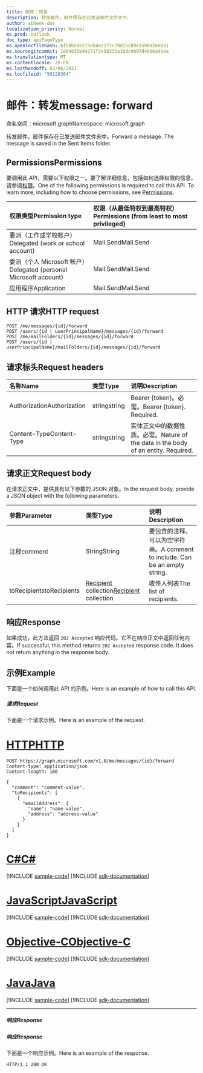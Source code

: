 ```yaml
---
title: 邮件：转发
description: 转发邮件。邮件保存在已发送邮件文件夹中。
author: abheek-das
localization_priority: Normal
ms.prod: outlook
doc_type: apiPageType
ms.openlocfilehash: bf50b58b215eb4ec277c79d15c89e159882ee831
ms.sourcegitcommit: 1004835b44271f2e50332a1bdc9097d4b06a914a
ms.translationtype: MT
ms.contentlocale: zh-CN
ms.lasthandoff: 02/06/2021
ms.locfileid: "50128384"
---
```

# <a name="message-forward"></a><span data-ttu-id="ebb46-104">邮件：转发</span><span class="sxs-lookup"><span data-stu-id="ebb46-104">message: forward</span></span>

<span data-ttu-id="ebb46-105">命名空间：microsoft.graph</span><span class="sxs-lookup"><span data-stu-id="ebb46-105">Namespace: microsoft.graph</span></span>

<span data-ttu-id="ebb46-p102">转发邮件。邮件保存在已发送邮件文件夹中。</span><span class="sxs-lookup"><span data-stu-id="ebb46-p102">Forward a message. The message is saved in the Sent Items folder.</span></span>

## <a name="permissions"></a><span data-ttu-id="ebb46-108">Permissions</span><span class="sxs-lookup"><span data-stu-id="ebb46-108">Permissions</span></span>
<span data-ttu-id="ebb46-p103">要调用此 API，需要以下权限之一。要了解详细信息，包括如何选择权限的信息，请参阅[权限](/graph/permissions-reference)。</span><span class="sxs-lookup"><span data-stu-id="ebb46-p103">One of the following permissions is required to call this API. To learn more, including how to choose permissions, see [Permissions](/graph/permissions-reference).</span></span>

|<span data-ttu-id="ebb46-111">权限类型</span><span class="sxs-lookup"><span data-stu-id="ebb46-111">Permission type</span></span>      | <span data-ttu-id="ebb46-112">权限（从最低特权到最高特权）</span><span class="sxs-lookup"><span data-stu-id="ebb46-112">Permissions (from least to most privileged)</span></span>              |
|:--------------------|:---------------------------------------------------------|
|<span data-ttu-id="ebb46-113">委派（工作或学校帐户）</span><span class="sxs-lookup"><span data-stu-id="ebb46-113">Delegated (work or school account)</span></span> | <span data-ttu-id="ebb46-114">Mail.Send</span><span class="sxs-lookup"><span data-stu-id="ebb46-114">Mail.Send</span></span>    |
|<span data-ttu-id="ebb46-115">委派（个人 Microsoft 帐户）</span><span class="sxs-lookup"><span data-stu-id="ebb46-115">Delegated (personal Microsoft account)</span></span> | <span data-ttu-id="ebb46-116">Mail.Send</span><span class="sxs-lookup"><span data-stu-id="ebb46-116">Mail.Send</span></span>    |
|<span data-ttu-id="ebb46-117">应用程序</span><span class="sxs-lookup"><span data-stu-id="ebb46-117">Application</span></span> | <span data-ttu-id="ebb46-118">Mail.Send</span><span class="sxs-lookup"><span data-stu-id="ebb46-118">Mail.Send</span></span> |

## <a name="http-request"></a><span data-ttu-id="ebb46-119">HTTP 请求</span><span class="sxs-lookup"><span data-stu-id="ebb46-119">HTTP request</span></span>
<!-- { "blockType": "ignored" } -->
```http
POST /me/messages/{id}/forward
POST /users/{id | userPrincipalName}/messages/{id}/forward
POST /me/mailFolders/{id}/messages/{id}/forward
POST /users/{id | userPrincipalName}/mailFolders/{id}/messages/{id}/forward
```
## <a name="request-headers"></a><span data-ttu-id="ebb46-120">请求标头</span><span class="sxs-lookup"><span data-stu-id="ebb46-120">Request headers</span></span>
| <span data-ttu-id="ebb46-121">名称</span><span class="sxs-lookup"><span data-stu-id="ebb46-121">Name</span></span>       | <span data-ttu-id="ebb46-122">类型</span><span class="sxs-lookup"><span data-stu-id="ebb46-122">Type</span></span> | <span data-ttu-id="ebb46-123">说明</span><span class="sxs-lookup"><span data-stu-id="ebb46-123">Description</span></span>|
|:---------------|:--------|:----------|
| <span data-ttu-id="ebb46-124">Authorization</span><span class="sxs-lookup"><span data-stu-id="ebb46-124">Authorization</span></span>  | <span data-ttu-id="ebb46-125">string</span><span class="sxs-lookup"><span data-stu-id="ebb46-125">string</span></span>  | <span data-ttu-id="ebb46-p104">Bearer {token}。必需。</span><span class="sxs-lookup"><span data-stu-id="ebb46-p104">Bearer {token}. Required.</span></span> |
| <span data-ttu-id="ebb46-128">Content-Type</span><span class="sxs-lookup"><span data-stu-id="ebb46-128">Content-Type</span></span> | <span data-ttu-id="ebb46-129">string</span><span class="sxs-lookup"><span data-stu-id="ebb46-129">string</span></span>  | <span data-ttu-id="ebb46-p105">实体正文中的数据性质。必需。</span><span class="sxs-lookup"><span data-stu-id="ebb46-p105">Nature of the data in the body of an entity. Required.</span></span> |

## <a name="request-body"></a><span data-ttu-id="ebb46-132">请求正文</span><span class="sxs-lookup"><span data-stu-id="ebb46-132">Request body</span></span>
<span data-ttu-id="ebb46-133">在请求正文中，提供具有以下参数的 JSON 对象。</span><span class="sxs-lookup"><span data-stu-id="ebb46-133">In the request body, provide a JSON object with the following parameters.</span></span>

| <span data-ttu-id="ebb46-134">参数</span><span class="sxs-lookup"><span data-stu-id="ebb46-134">Parameter</span></span>    | <span data-ttu-id="ebb46-135">类型</span><span class="sxs-lookup"><span data-stu-id="ebb46-135">Type</span></span>   |<span data-ttu-id="ebb46-136">说明</span><span class="sxs-lookup"><span data-stu-id="ebb46-136">Description</span></span>|
|:---------------|:--------|:----------|
|<span data-ttu-id="ebb46-137">注释</span><span class="sxs-lookup"><span data-stu-id="ebb46-137">comment</span></span>|<span data-ttu-id="ebb46-138">String</span><span class="sxs-lookup"><span data-stu-id="ebb46-138">String</span></span>|<span data-ttu-id="ebb46-p106">要包含的注释。可以为空字符串。</span><span class="sxs-lookup"><span data-stu-id="ebb46-p106">A comment to include. Can be an empty string.</span></span>|
|<span data-ttu-id="ebb46-141">toRecipients</span><span class="sxs-lookup"><span data-stu-id="ebb46-141">toRecipients</span></span>|<span data-ttu-id="ebb46-142">[Recipient](../resources/recipient.md) collection</span><span class="sxs-lookup"><span data-stu-id="ebb46-142">[Recipient](../resources/recipient.md) collection</span></span>|<span data-ttu-id="ebb46-143">收件人列表</span><span class="sxs-lookup"><span data-stu-id="ebb46-143">The list of recipients.</span></span>|

## <a name="response"></a><span data-ttu-id="ebb46-144">响应</span><span class="sxs-lookup"><span data-stu-id="ebb46-144">Response</span></span>

<span data-ttu-id="ebb46-p107">如果成功，此方法返回 `202 Accepted` 响应代码。它不在响应正文中返回任何内容。</span><span class="sxs-lookup"><span data-stu-id="ebb46-p107">If successful, this method returns `202 Accepted` response code. It does not return anything in the response body.</span></span>

## <a name="example"></a><span data-ttu-id="ebb46-147">示例</span><span class="sxs-lookup"><span data-stu-id="ebb46-147">Example</span></span>
<span data-ttu-id="ebb46-148">下面是一个如何调用此 API 的示例。</span><span class="sxs-lookup"><span data-stu-id="ebb46-148">Here is an example of how to call this API.</span></span>
##### <a name="request"></a><span data-ttu-id="ebb46-149">请求</span><span class="sxs-lookup"><span data-stu-id="ebb46-149">Request</span></span>
<span data-ttu-id="ebb46-150">下面是一个请求示例。</span><span class="sxs-lookup"><span data-stu-id="ebb46-150">Here is an example of the request.</span></span>

# <a name="http"></a>[<span data-ttu-id="ebb46-151">HTTP</span><span class="sxs-lookup"><span data-stu-id="ebb46-151">HTTP</span></span>](#tab/http)
<!-- {
  "blockType": "request",
  "name": "message_forward"
}-->
```http
POST https://graph.microsoft.com/v1.0/me/messages/{id}/forward
Content-type: application/json
Content-length: 166

{
  "comment": "comment-value",
  "toRecipients": [
    {
      "emailAddress": {
        "name": "name-value",
        "address": "address-value"
      }
    }
  ]
}
```
# <a name="c"></a>[<span data-ttu-id="ebb46-152">C#</span><span class="sxs-lookup"><span data-stu-id="ebb46-152">C#</span></span>](#tab/csharp)
[!INCLUDE [sample-code](../includes/snippets/csharp/message-forward-csharp-snippets.md)]
[!INCLUDE [sdk-documentation](../includes/snippets/snippets-sdk-documentation-link.md)]

# <a name="javascript"></a>[<span data-ttu-id="ebb46-153">JavaScript</span><span class="sxs-lookup"><span data-stu-id="ebb46-153">JavaScript</span></span>](#tab/javascript)
[!INCLUDE [sample-code](../includes/snippets/javascript/message-forward-javascript-snippets.md)]
[!INCLUDE [sdk-documentation](../includes/snippets/snippets-sdk-documentation-link.md)]

# <a name="objective-c"></a>[<span data-ttu-id="ebb46-154">Objective-C</span><span class="sxs-lookup"><span data-stu-id="ebb46-154">Objective-C</span></span>](#tab/objc)
[!INCLUDE [sample-code](../includes/snippets/objc/message-forward-objc-snippets.md)]
[!INCLUDE [sdk-documentation](../includes/snippets/snippets-sdk-documentation-link.md)]

# <a name="java"></a>[<span data-ttu-id="ebb46-155">Java</span><span class="sxs-lookup"><span data-stu-id="ebb46-155">Java</span></span>](#tab/java)
[!INCLUDE [sample-code](../includes/snippets/java/message-forward-java-snippets.md)]
[!INCLUDE [sdk-documentation](../includes/snippets/snippets-sdk-documentation-link.md)]

---


##### <a name="response"></a><span data-ttu-id="ebb46-156">响应</span><span class="sxs-lookup"><span data-stu-id="ebb46-156">Response</span></span>
##### <a name="response"></a><span data-ttu-id="ebb46-157">响应</span><span class="sxs-lookup"><span data-stu-id="ebb46-157">Response</span></span>
<span data-ttu-id="ebb46-158">下面是一个响应示例。</span><span class="sxs-lookup"><span data-stu-id="ebb46-158">Here is an example of the response.</span></span>
<!-- {
  "blockType": "response",
  "truncated": true
} -->
```http
HTTP/1.1 200 OK
```

<!-- uuid: 8fcb5dbc-d5aa-4681-8e31-b001d5168d79
2015-10-25 14:57:30 UTC -->
<!-- {
  "type": "#page.annotation",
  "description": "message: forward",
  "keywords": "",
  "section": "documentation",
  "tocPath": "",
  "suppressions": [
  ]
}-->


